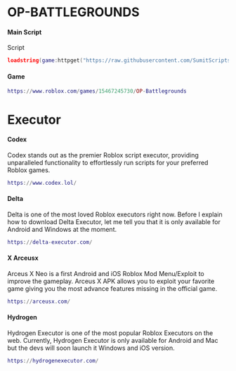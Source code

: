 # OP-BATTLEGROUNDS

#### Main Script
Script
```lua
loadstring(game:httpget("https://raw.githubusercontent.com/SumitScripts/OP-BATTLEGROUNDS/main/Opbattlegrounds%20/Source%25100"))()
```
#### Game
```lua
https://www.roblox.com/games/15467245730/OP-Battlegrounds
```
# Executor

#### Codex
Codex stands out as the premier Roblox script executor, providing unparalleled functionality to effortlessly run scripts for your preferred Roblox games.
```lua
https://www.codex.lol/
```
#### Delta

Delta is one of the most loved Roblox executors right now. Before I explain how to download Delta Executor, let me tell you that it is only available for Android and Windows at the moment.

```lua
https://delta-executor.com/
```
#### X Arceusx

Arceus X Neo is a first Android and iOS Roblox Mod Menu/Exploit to improve the gameplay. Arceus X APK allows you to exploit your favorite game giving you the most advance features missing in the official game.

```lua
https://arceusx.com/
```

#### Hydrogen

Hydrogen Executor is one of the most popular Roblox Executors on the web. Currently, Hydrogen Executor is only available for Android and Mac but the devs will soon launch it Windows and iOS version.

```lua
https://hydrogenexecutor.com/
```
